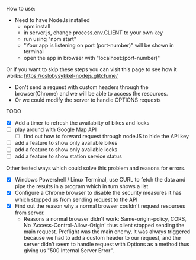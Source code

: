 How to use:

- Need to have NodeJs installed
  - npm install
  - in server.js, change process.env.CLIENT to your own key
  - run using "npm start"
  - "Your app is listening on port (port-number)" will be shown in terminal
  - open the app in browser with "localhost:(port-number)"

Or if you want to skip these steps you can visit this page to see how it works:
<a href="https://oslobysykkel-nodejs.glitch.me/" target="_blank">https://oslobysykkel-nodejs.glitch.me/</a>
- Don't send a request with custom headers through the browser(Chrome) and we will be able to access the resources.
- Or we could modify the server to handle OPTIONS requests

TODO
- [x] Add a timer to refresh the availabilty of bikes and locks
- [ ] play around with Google Map API
  - [ ] find out how to forward request through nodeJS to hide the API key
- [ ] add a feature to show only available bikes
- [ ] add a feature to show only available locks
- [ ] add a feature to show station service status

Other tested ways which could solve this problem and reasons for errors.
- [x] Windows Powershell / Linux Terminal, use CURL to fetch the data and pipe the results in a program which in turn shows a list
- [x] Configure a Chrome browser to disable the security measures it has which stopped us from sending request to the API
- [x] Find out the reason why a normal browser couldn't request resourses from server.
  - Reasons a normal browser didn't work: Same-origin-policy, CORS, No 'Access-Control-Allow-Origin' thus client stopped sending the main request. Preflight was the main enemy, it was always triggered because we had to add a custom header to our request, and the server didn't seem to handle request with Options as a method thus giving us "500 Internal Server Error". 

